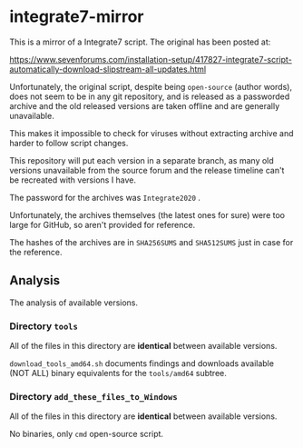 # integrate7-mirror

This is a mirror of a Integrate7 script.
The original has been posted at:

https://www.sevenforums.com/installation-setup/417827-integrate7-script-automatically-download-slipstream-all-updates.html

Unfortunately, the original script, despite being `open-source` (author words),
does not seem to be in any git repository, and is released as a passworded archive and the old released versions are taken offline and are generally unavailable.

This makes it impossible to check for viruses without extracting archive and harder to follow script changes.

This repository will put each version in a separate branch, as many old versions unavailable from the source forum and the release timeline can't be recreated with versions I have.

The password for the archives was `Integrate2020` .

Unfortunately, the archives themselves (the latest ones for sure) were too large for GitHub, so aren't provided for reference.

The hashes of the archives are in `SHA256SUMS` and `SHA512SUMS` just in case for the reference.

## Analysis
The analysis of available versions.

### Directory `tools`

All of the files in this directory are **identical** between available versions.

`download_tools_amd64.sh` documents findings and downloads available (NOT ALL) binary equivalents for the `tools/amd64` subtree.

### Directory `add_these_files_to_Windows`

All of the files in this directory are **identical** between available versions.

No binaries, only `cmd` open-source script.